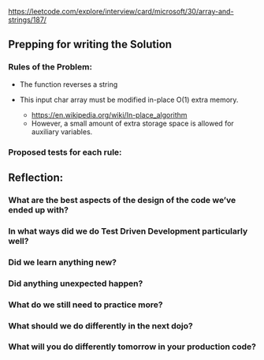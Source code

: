 https://leetcode.com/explore/interview/card/microsoft/30/array-and-strings/187/

## Prepping for writing the Solution

### Rules of the Problem:

- The function reverses a string

- This input char array must be modified in-place O(1) extra memory.
    - https://en.wikipedia.org/wiki/In-place_algorithm
    - However, a small amount of extra storage space is allowed for auxiliary variables.

### Proposed tests for each rule:

## Reflection:

### What are the best aspects of the design of the code we’ve ended up with?


### In what ways did we do Test Driven Development particularly well?


### Did we learn anything new?


### Did anything unexpected happen?


### What do we still need to practice more?


### What should we do differently in the next dojo?


### What will you do differently tomorrow in your production code?